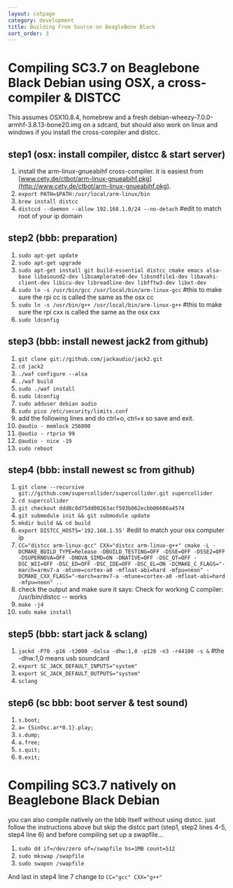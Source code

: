 ```yaml
---
layout: catpage
category: development
title: Building From Source on BeagleBone Black
sort_order: 3
---
```


Compiling SC3.7 on Beaglebone Black Debian using OSX, a cross-compiler & DISTCC
==

This assumes OSX10.8.4, homebrew and a fresh debian-wheezy-7.0.0-armhf-3.8.13-bone20.img on a sdcard,
but should also work on linux and windows if you install the cross-compiler and distcc.

step1 (osx: install compiler, distcc & start server)
--
1. install the arm-linux-gnueabihf cross-compiler.  it is easiest from [www.cety.de/ctbot/arm-linux-gnueabihf.pkg](http://www.cety.de/ctbot/arm-linux-gnueabihf.pkg).
2. `export PATH=$PATH:/usr/local/arm-linux/bin`
3. `brew install distcc`
4. `distccd --daemon --allow 192.168.1.0/24 --no-detach`  #edit to match root of your ip domain

step2 (bbb: preparation)
--
1. `sudo apt-get update`
2. `sudo apt-get upgrade`
3. `sudo apt-get install git build-essential distcc cmake emacs alsa-base libasound2-dev libsamplerate0-dev libsndfile1-dev libavahi-client-dev libicu-dev libreadline-dev libfftw3-dev libxt-dev`
4. `sudo ln -s /usr/bin/gcc /usr/local/bin/arm-linux-gcc`  #this to make sure the rpi cc is called the same as the osx cc
5. `sudo ln -s /usr/bin/g++ /usr/local/bin/arm-linux-g++`  #this to make sure the rpi cxx is called the same as the osx cxx
6. `sudo ldconfig`

step3 (bbb: install newest jack2 from github)
--
1. `git clone git://github.com/jackaudio/jack2.git`
2. `cd jack2`
3. `./waf configure --alsa`
4. `./waf build`
5. `sudo ./waf install`
6. `sudo ldconfig`
7. `sudo adduser debian audio`
8. `sudo pico /etc/security/limits.conf`
9. add the following lines and do ctrl+o, ctrl+x so save and exit.
10. `@audio - memlock 256000`
11. `@audio - rtprio 99`
12. `@audio - nice -19`
13. `sudo reboot`

step4 (bbb: install newest sc from github)
--
1. `git clone --recursive git://github.com/supercollider/supercollider.git supercollider`
2. `cd supercollider`
3. `git checkout ddd8c8d75dd00263acf593b062ecbb06686a4574`
4. `git submodule init && git submodule update`
5. `mkdir build && cd build`
6. `export DISTCC_HOSTS='192.168.1.55'`            #edit to match your osx computer ip
7. `CC="distcc arm-linux-gcc" CXX="distcc arm-linux-g++" cmake -L -DCMAKE_BUILD_TYPE=Release -DBUILD_TESTING=OFF -DSSE=OFF -DSSE2=OFF -DSUPERNOVA=OFF -DNOVA_SIMD=ON -DNATIVE=OFF -DSC_QT=OFF -DSC_WII=OFF -DSC_ED=OFF -DSC_IDE=OFF -DSC_EL=ON -DCMAKE_C_FLAGS="-march=armv7-a -mtune=cortex-a8 -mfloat-abi=hard -mfpu=neon" -DCMAKE_CXX_FLAGS="-march=armv7-a -mtune=cortex-a8 -mfloat-abi=hard -mfpu=neon" ..`
8. check the output and make sure it says: Check for working C compiler: /usr/bin/distcc -- works
9. `make -j4`
10. `sudo make install`

step5 (bbb: start jack & sclang)
--
1. `jackd -P70 -p16 -t2000 -dalsa -dhw:1,0 -p128 -n3 -r44100 -s &`     #the -dhw:1,0 means usb soundcard
2. `export SC_JACK_DEFAULT_INPUTS="system"`
3. `export SC_JACK_DEFAULT_OUTPUTS="system"`
4. `sclang`

step6 (sc bbb: boot server & test sound)
--
1. `s.boot;`
2. `a= {SinOsc.ar*0.1}.play;`
3. `s.dump;`
4. `a.free;`
5. `s.quit;`
6. `0.exit;`

Compiling SC3.7 natively on Beaglebone Black Debian
==
you can also compile natively on the bbb itself without using distcc.  just follow the instructions above but skip the distcc part (step1, step2 lines 4-5, step4 line 6) and before compiling set up a swapfile...
1. `sudo dd if=/dev/zero of=/swapfile bs=1MB count=512`
2. `sudo mkswap /swapfile`
3. `sudo swapon /swapfile`

And last in step4 line 7 change to `CC="gcc" CXX="g++"`

